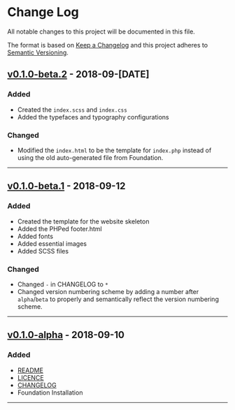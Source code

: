 # Change Log

All notable changes to this project will be documented in this file.

The format is based on [Keep a Changelog](http://keepachangelog.com/) and this project adheres to [Semantic Versioning](http://semver.org/).

<!--
## [5.0.0-alpha1]
(https://github.com/FortAwesome/Font-Awesome-Pro/releases/tag/5.0.0-alpha1)  - 2017-06-23

### Added

* 300+ more icons

### Changed

* New directory structure

---
-->

## [v0.1.0-beta.2](https://github.com/theThaiAstro/Suriyakras/releases/tag/v0.1.0-alpha) - 2018-09-[DATE]

### Added

* Created the `index.scss` and `index.css`
* Added the typefaces and typography configurations

### Changed

* Modified the `index.html` to be the template for `index.php` instead of using the old auto-generated file from Foundation.

---

## [v0.1.0-beta.1](#) - 2018-09-12

### Added

* Created the template for the website skeleton
* Added the PHPed footer.html
* Added fonts
* Added essential images
* Added SCSS files

### Changed

* Changed `-` in CHANGELOG to `*`
* Changed version numbering scheme by adding a number after `alpha`/`beta` to properly and semantically reflect the version numbering scheme.

---

## [v0.1.0-alpha](https://github.com/theThaiAstro/Suriyakras/releases/tag/v0.1.0-alpha) - 2018-09-10

### Added

* [README](./README.md)
* [LICENCE](./LICENCE)
* [CHANGELOG](./CHANGELOG.md)
* Foundation Installation

---